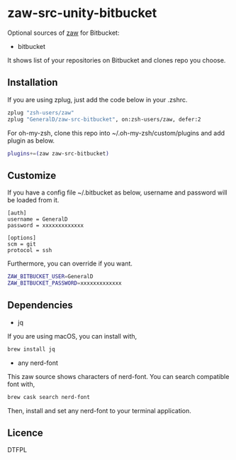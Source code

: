 # zaw-src-unity-bitbucket

Optional sources of [zaw](https://github.com/zsh-users/zaw) for Bitbucket:

- bitbucket

It shows list of your repositories on Bitbucket and clones repo you choose.

## Installation

If you are using zplug, just add the code below in your .zshrc.

```zsh
zplug "zsh-users/zaw"
zplug "GeneralD/zaw-src-bitbucket", on:zsh-users/zaw, defer:2
```

For oh-my-zsh, clone this repo into ~/.oh-my-zsh/custom/plugins and add plugin as below.

```zsh
plugins+=(zaw zaw-src-bitbucket)
```

## Customize

If you have a config file ~/.bitbucket as below, username and password will be loaded from it.

```
[auth]
username = GeneralD
password = xxxxxxxxxxxxx

[options]
scm = git
protocol = ssh
```

Furthermore, you can override if you want.

```zsh
ZAW_BITBUCKET_USER=GeneralD
ZAW_BITBUCKET_PASSWORD=xxxxxxxxxxxxx
```

## Dependencies

- jq

If you are using macOS, you can install with,

```sh
brew install jq
```

- any nerd-font

This zaw source shows characters of nerd-font.
You can search compatible font with,

```sh
brew cask search nerd-font
```

Then, install and set any nerd-font to your terminal application.

## Licence

DTFPL

